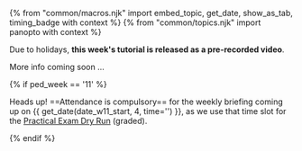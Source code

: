 {% from "common/macros.njk" import embed_topic, get_date, show_as_tab, timing_badge with context %}
{% from "common/topics.njk" import panopto with context %}
<!--box type="info" header="****Next week's lecture (and the PE Dry Run) ==rescheduled!==****">

Heads up! As the following lecture (not this week's one) falls on a public holiday, it will be moved to the day after i.e., Saturday Apr 3rd 2-4pm.
==Attendance is compulsory==, as the lecture slot is also used for the Practical Exam Dry Run (<span class="text-danger">graded</span>).

</box-->
<box type="important" light>

Due to holidays, **this week's tutorial is released as a pre-recorded video**.

More info coming soon ...

<!--

{{ panopto("6c3474d0-0e20-4416-ad74-b13c0138d3a6", desc="Week 10 - Tutorial") }}

What you need to do:

1. Have a look at the three tutorial tasks given below in this page. It's best if you attempt them first, before you start watching the video.
1. Watch the video, and do the tasks as the video instructs you %%(e.g., answer in-video questions, post screenshots in workspace file)%%.
1. If you have doubts or questions, post in your tutorials MSTeam channel (and tag the tutor), or post in the course forum.

**:fas-clock: Period to watch the video** (to be ==counted for tutorial participation==): {{ get_date(date_w10_start, 1, time="")}} -- <span class="text-danger">{{ get_date(date_w10_start, 7, time="23:59")}}</span>
-->
</box>
{% if ped_week == '11' %}
<box type="info" header="****Next week's briefing (and the PE Dry Run)****">

Heads up! ==Attendance is compulsory== for the weekly briefing coming up on {{ get_date(date_w11_start, 4, time='') }}, as we use that time slot for the [Practical Exam Dry Run](../../admin/tp-ped.md) (<span class="text-danger">graded</span>).

</box>
<p/>
{% endif %}
